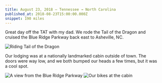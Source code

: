 ```yaml
---
title: August 23, 2018 — Tennessee → North Carolina
published_at: 2018-08-23T15:00:00.000Z
snippet: 190 miles
---
```


Great day off the TAT with my dad. We rode the Tail of the Dragon and cruised the Blue Ridge Parkway back east to Asheville, NC.

![Riding Tail of the Dragon](/img/tat/06/2198259-tail-of-the-dragon.jpg)

Our lodging was at a nationally landmarked cabin outside of town. The doors were way low, and we both bumped our heads a few times, but it was a cool spot.

![A view from the Blue Ridge Parkway](/img/tat/06/IMG_2619.jpg)
![Our bikes at the cabin](/img/tat/06/IMG_2916.jpg)
